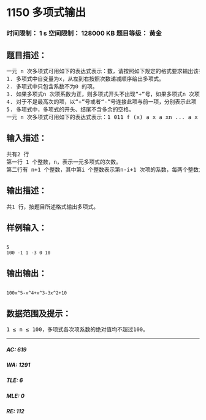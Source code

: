 # 1150 多项式输出   
### 时间限制： 1 s     空间限制： 128000 KB     题目等级： 黄金  
## 题目描述：  

<pre>
一元 n 次多项式可用如下的表达式表示：数，请按照如下规定的格式要求输出该多项式： 
1. 多项式中自变量为x，从左到右按照次数递减顺序给出多项式。 
2. 多项式中只包含系数不为0 的项。 
3. 如果多项式n 次项系数为正，则多项式开头不出现“+”号，如果多项式n 次项系 数为负，则多项式以“-”号开头。 
4. 对于不是最高次的项，以“+”号或者“-”号连接此项与前一项，分别表示此项 系数为正或者系数为负。紧跟一个正整数，表示此项系数的绝对值（如果一个高于0 次的项， 其系数的绝对值为1，则无需输出1）。如果x 的指数大于1，则接下来紧跟的指数部分的形 式为“x^b”，其中b 为x 的指数；如果x 的指数为1，则接下来紧跟的指数部分形式为“x”； 如果x 的指数为0，则仅需输出系数即可。
5. 多项式中，多项式的开头、结尾不含多余的空格。
一元 n 次多项式可用如下的表达式表示：1 011 f (x) a x a xn ... a x annn = + − + + +− ， ≠ 0 n a其中，ii a x 称为i 次项， i a 称为i 次项的系数。给出一个一元多项式各项的次数和系数，请按照如下规定的格式要求输出该多项式：1. 多项式中自变量为x，从左到右按照次数递减顺序给出多项式。2. 多项式中只包含系数不为0 的项。3. 如果多项式n 次项系数为正，则多项式开头不出现“+”号，如果多项式n 次项系数为负，则多项式以“-”号开头。4. 对于不是最高次的项，以“+”号或者“-”号连接此项与前一项，分别表示此项系数为正或者系数为负。紧跟一个正整数，表示此项系数的绝对值（如果一个高于0 次的项，其系数的绝对值为1，则无需输出1）。如果x 的指数大于1，则接下来紧跟的指数部分的形式为“x^b”，其中b 为x 的指数；如果x 的指数为1，则接下来紧跟的指数部分形式为“x”；如果x 的指数为0，则仅需输出系数即可。5. 多项式中，多项式的开头、结尾不含多余的空格。
</pre>
  
  
## 输入描述：  

<pre>
共有2 行
第一行 1 个整数，n，表示一元多项式的次数。 
第二行有 n+1 个整数，其中第i 个整数表示第n-i+1 次项的系数，每两个整数之间用空 格隔开。
</pre>
  
  
## 输出描述：  

<pre>
共1 行，按题目所述格式输出多项式。
</pre>
  
  
## 样例输入：  

<pre><code>
5  
100 -1 1 -3 0 10
</code></pre>
  
  
## 输出输出：  

<pre><code>
100x^5-x^4+x^3-3x^2+10
</code></pre>
  
  
## 数据范围及提示：  

<pre>
1 ≤ n ≤ 100，多项式各次项系数的绝对值均不超过100。
</pre>
  
  
***  

##### AC: 619  
##### WA: 1291  
##### TLE: 6  
##### MLE: 0  
##### RE: 112  
